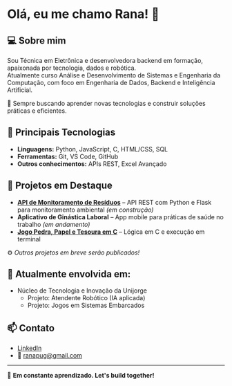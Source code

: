 # Olá, eu me chamo Rana! 👋

## 💻 Sobre mim

Sou Técnica em Eletrônica e desenvolvedora backend em formação, apaixonada por tecnologia, dados e robótica.  
Atualmente curso Análise e Desenvolvimento de Sistemas e Engenharia da Computação, com foco em Engenharia de Dados, Backend e Inteligência Artificial.

🎯 Sempre buscando aprender novas tecnologias e construir soluções práticas e eficientes.

## 🧠 Principais Tecnologias

- **Linguagens:** Python, JavaScript, C, HTML/CSS, SQL  
- **Ferramentas:** Git, VS Code, GitHub  
- **Outros conhecimentos:** APIs REST, Excel Avançado

## 🚀 Projetos em Destaque

- **[API de Monitoramento de Resíduos](#)** – API REST com Python e Flask para monitoramento ambiental *(em construção)*
- **Aplicativo de Ginástica Laboral** – App mobile para práticas de saúde no trabalho *(em andamento)*
- **[Jogo Pedra, Papel e Tesoura em C](#)** – Lógica em C e execução em terminal

⚙️ *Outros projetos em breve serão publicados!*

## 🔭 Atualmente envolvida em:

- Núcleo de Tecnologia e Inovação da Unijorge  
  - Projeto: Atendente Robótico (IA aplicada)  
  - Projeto: Jogos em Sistemas Embarcados  

## 📫 Contato

- [LinkedIn](https://www.linkedin.com/in/rana-landim)  
- 📧 ranapug@gmail.com

---

🧩 **Em constante aprendizado. Let's build together!**
